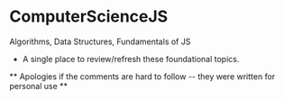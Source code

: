 # ComputerScienceJS
Algorithms, Data Structures, Fundamentals of JS

* A single place to review/refresh these foundational topics.

** Apologies if the comments are hard to follow -- they were written for personal use **
